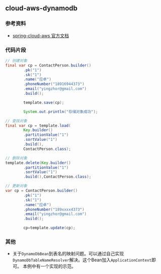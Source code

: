 ## cloud-aws-dynamodb

### 参考资料

* [spring-cloud-aws 官方文档](https://docs.awspring.io/spring-cloud-aws/docs/3.0.0/reference/html/index.html#spring-cloud-aws-dynamoDb)

### 代码片段

```java
// 创建对象
final var cp = ContactPerson.builder()
        .pk("1")
        .sk("1")
        .name("应卓")
        .phoneNumber("18916944373")
        .email("yingzhor@gmail.com")
        .build();

        template.save(cp);

        System.out.println("存储对象成功");
```

```java
// 查找对象
final var cp = template.load(
        Key.builder()
        .partitionValue("1")
        .sortValue("1")
        .build(),
        ContactPerson.class);
```

```java
// 删除对象
template.delete(Key.builder()
        .partitionValue("1")
        .sortValue("1")
        .build(),ContactPerson.class);
```

```java
// 更新对象
var cp = ContactPerson.builder()
        .pk("1")
        .sk("1")
        .name("应卓")
        .phoneNumber("189xxxx4373")
        .email("yingzhor@gmail.com")
        .build();

        cp=template.update(cp);
```

### 其他

* 关于`DynamoDbBean`到表名的映射问题。可以通过自己实现`DynamoDbTableNameResolver`解决。这个Bean加入`ApplicationContext`即可。
本例中有一个实现的示范。
